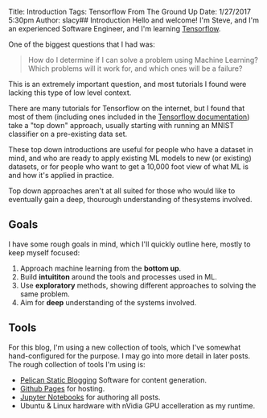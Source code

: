 Title: Introduction
Tags: Tensorflow From The Ground Up
Date: 1/27/2017 5:30pm 
Author: slacy## Introduction
Hello and welcome!  I'm Steve, and I'm an experienced Software Engineer, and I'm learning [Tensorflow](https://tensorflow.org).

One of the biggest questions that I had was: 

> How do I determine if I can solve a problem using Machine Learning?  Which problems will it work for, 
> and which ones will be a failure?  

This is an extremely important question, and most tutorials I found were lacking this type of low level context. 

There are many tutorials for Tensorflow on the internet, but I found that most of them (including ones included in the [Tensorflow documentation](https://www.tensorflow.org/tutorials/mnist/beginners/)) take a "top down" approach, usually starting with running an MNIST classifier on a pre-existing data set. 

These top down introductions are useful for people who have a dataset in mind, and who are ready to apply existing ML models to new (or existing) datasets, or for people who want to get a 10,000 foot view of what ML is and how it's applied in practice. 

Top down approaches aren't at all suited for those who would like to eventually gain a deep, thourough understanding of thesystems involved.  
## Goals 
I have some rough goals in mind, which I'll quickly outline here, mostly to keep myself focused: 

1. Approach machine learning from the **bottom up**.  
2. Build **intuititon** around the tools and processes used in ML. 
3. Use **exploratory** methods, showing different approaches to solving the same problem.
4. Aim for **deep** understanding of the systems involved. 
## Tools
For this blog, I'm using a new collection of tools, which I've somewhat hand-configured for the purpose.  I may go into more detail in later posts. The rough collection of tools I'm using is: 

* [Pelican Static Blogging](https://getpelican.com) Software for content generation.
* [Github Pages](https://pages.github.com) for hosting. 
* [Jupyter Notebooks](https://jupyter.org) for authoring all posts. 
* Ubuntu & Linux hardware with nVidia GPU accelleration as my runtime.
